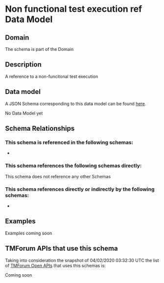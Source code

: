 # Non functional test execution ref Data Model

## Domain

The  schema is part of the  Domain

## Description

A reference to a non-funcitonal test execution

## Data model

A JSON Schema corresponding to this data model can be found
[here](https://github.com/tmforum-rand/schemas/blob/candidates/Common/NonFunctionalTestExecutionRef.schema.json).

No Data Model yet

## Schema Relationships

### This schema is referenced in the following schemas:

-

### This schema references the following schemas directly:

This schema does not reference any other Schemas

### This schema references directly or indirectly by the following schemas:

-



## Examples

Examples coming soon

## TMForum APIs that use this schema

Taking into consideration the snapshot of 04/02/2020 03:32:30 UTC the list of [TMForum Open APIs](https://www.tmforum.org/open-apis/) that uses this schemas is:

Coming soon